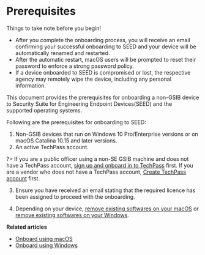 # Prerequisites

<div class="warn">
  <p> Things to take note before you begin!</p>
  <ul>
    <li>After you complete the onboarding process, you will receive an email confirming your successful onboarding to SEED and your device will be automatically renamed and restarted.</li>
    <li>After the automatic restart, macOS users will be prompted to reset their password to enforce a strong password policy.</li>
    <li>If a device onboarded to SEED is compromised or lost, the respective agency may remotely wipe the device, including any personal information.</li>
  </ul>
</div>  


This document provides the prerequisites for onboarding a non-GSIB device to Security Suite for Engineering Endpoint Devices(SEED) and the supported operating systems.

Following are the prerequisites for onboarding to SEED:


1. Non-GSIB devices that run on Windows 10 Pro/Enterprise versions or on macOS Catalina 10.15 and later versions.
2. An active TechPass account.<!--that is linked to your WOG ID-->

?> If you are a public officer using a non-SE GSIB machine and does not have a TechPass account, [sign up and onboard in to TechPass](https://docs.developer.tech.gov.sg/docs/techpass-user-guide/#/onboard-public-officers-using-non-se-machines) first. If you are a vendor who does not have a TechPass account, [Create TechPass account](https://docs.developer.tech.gov.sg/docs/techpass-user-guide/#/onboard-vendors-to-techpass) first.

3. Ensure you have received an email stating that the required licence has been assigned to proceed with the onboarding.

4. Depending on your device, [remove existing softwares on your macOS](seed-pre-onboarding-clean-up-instructions-for-macos) or [remove existing softwares on your Windows](seed-pre-onboarding-clean-up-instructions-for-windows).


**Related articles**
- [Onboard using macOS](seed-onboarding-instructions-for-macos)
- [Onboard using Windows](seed-onboarding-instructions-windows)
